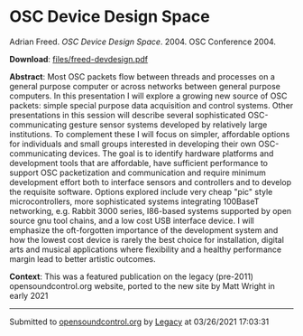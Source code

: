 # OSC Device Design Space

Adrian Freed. *OSC Device Design Space*. 2004.  OSC Conference 2004. 

**Download**: [files/freed-devdesign.pdf](../files/freed-devdesign.pdf)

**Abstract**: Most OSC packets flow between threads and processes on a general purpose computer or across networks between general purpose computers. In this presentation I will explore a growing new source of OSC packets: simple special purpose data acquisition and control systems. Other presentations in this session will describe several sophisticated OSC-communicating gesture sensor systems developed by relatively large institutions. To complement these I will focus on simpler, affordable options for individuals and small groups interested in developing their own OSC-communicating devices. The goal is to identify hardware platforms and development tools that are affordable, have sufficient performance to support OSC packetization and communication and require minimum development effort both to interface sensors and controllers and to develop the requisite software. Options explored include very cheap "pic" style microcontrollers, more sophisticated systems integrating 100BaseT networking, e.g. Rabbit 3000 series, I86-based systems supported by open source gnu tool chains, and a low cost USB interface device. I will emphasize the oft-forgotten importance of the development system and how the lowest cost device is rarely the best choice for installation, digital arts and musical applications where flexibility and a healthy performance margin lead to better artistic outcomes.

**Context**: This was a featured publication on the legacy (pre-2011) opensoundcontrol.org website, ported to the new site by Matt Wright in early 2021

---
Submitted to [opensoundcontrol.org](https://opensoundcontrol.org) by [Legacy](https://web.archive.org) at 03/26/2021 17:03:31
